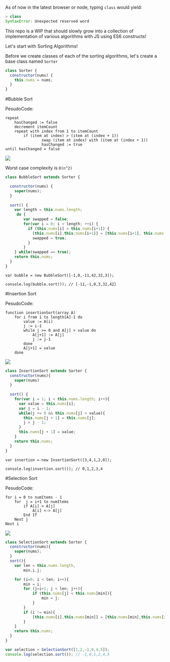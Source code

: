 As of now in the latest browser or node, typing `class` would yield:

```js
> class
SyntaxError: Unexpected reserved word
```
This repo is a WIP that should slowly grow into a collection of implementation of various algorithms with JS using ES6 constructs!


Let's start with Sorting Algorithms!

Before we create classes of each of the sorting algorithms, let's create a base class named `Sorter`

```js
class Sorter {
  constructor(nums) {
    this.nums = nums;
  }
}
```

#Bubble Sort

PesudoCode:

```
repeat
    hasChanged := false
	decrement itemCount
    repeat with index from 1 to itemCount
		if (item at index) > (item at (index + 1))
				swap (item at index) with (item at (index + 1))
                hasChanged := true
until hasChanged = false
```

![](https://upload.wikimedia.org/wikipedia/commons/c/c8/Bubble-sort-example-300px.gif)

Worst case complexity is `O(n^2)`

```js
class BubbleSort extends Sorter {

  constructor(nums) {
    super(nums);
  }
  
  sort() {
    var length = this.nums.length;
     do {
        var swapped = false;
        for(var i = 0; i < length; ++i) {
          if (this.nums[i] > this.nums[i+1]) {
            [this.nums[i],this.nums[i+1]] = [this.nums[i+1], this.nums[i]];
            swapped = true;
          }
        }
    } while(swapped == true);
	return this.nums;
  }
}
```

```
var bubble = new BubbleSort([-1,0,-11,42,32,3]);

console.log(bubble.sort()); // [-11,-1,0,3,32,42]
```

#Insertion Sort

PesudoCode:

```
function insertionSort(array A)
    for i from 1 to length[A]-1 do
        value := A[i] 
        j := i-1
        while j >= 0 and A[j] > value do
            A[j+1] := A[j]
            j := j-1
        done
        A[j+1] = value
    done
```

![](https://upload.wikimedia.org/wikipedia/commons/0/0f/Insertion-sort-example-300px.gif)


```javascript
class InsertionSort extends Sorter {
  constructor(nums){
    super(nums)
  }
  
  sort() {
    for(var i = 1; i < this.nums.length; i++){
      var value = this.nums[i];
      var j = i - 1;
      while(j >= 0 && this.nums[j] > value){
        this.nums[j + 1] = this.nums[j];
        j = j - 1;
      }
      this.nums[j + 1] = value;
    }
    return this.nums;
  }
}
```

```
var insertion = new InsertionSort([3,4,1,2,0]);

console.log(insertion.sort()); // 0,1,2,3,4
```

#Selection Sort

PesudoCode:

```
for i = 0 to numItems - 1
    for  j = i+1 to numItems               
        if A[i] > A[j]
            A[i] <-> A[j]         
        End If    
    Next j
Next i
```

![](http://upload.wikimedia.org/wikipedia/commons/9/94/Selection-Sort-Animation.gif)

```js
class SelectionSort extends Sorter {
  constructor(nums){
    super(nums);
  }
  sort(){
    var len = this.nums.length,
        min,i,j;

    for (i=0; i < len; i++){
        min = i;
        for (j=i+1; j < len; j++){
            if (this.nums[j] < this.nums[min]){
                min = j;
            }
        }
        if (i != min){
            [this.nums[i],this.nums[min]] = [this.nums[min],this.nums[i]];
        }
    }
    return this.nums;
  }
}
```

```js
var selection = SelectionSort([1,2,-1,0,4,5]);
console.log(selection.sort()); // -1,0,1,2,4,5
```